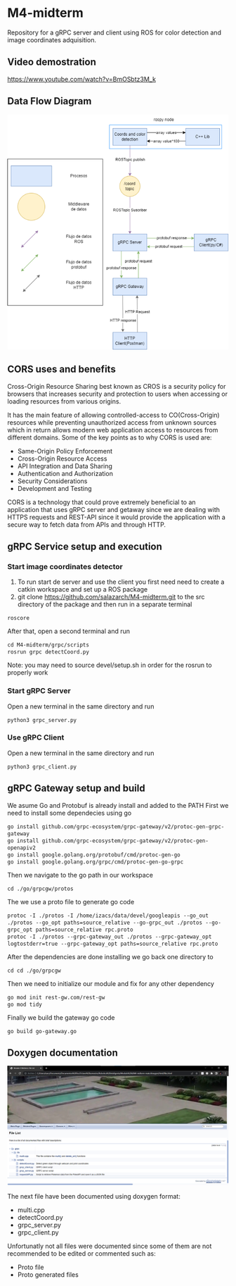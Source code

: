 # M4-midterm
Repository for a gRPC server and client using ROS for color detection and image coordinates adquisition.
## Video demostration
https://www.youtube.com/watch?v=BmOSbtz3M_k
## Data Flow Diagram
![DFD](DFD_M4MidTermv2.drawio.png)
## CORS uses and benefits
Cross-Origin Resource Sharing best known as CROS is a security policy for browsers that increases security and protection to users when accessing or loading resources from various origins.

It has the main feature of allowing controlled-access to CO(Cross-Origin) resources while preventing unauthorized access from unknown sources which in return allows modern web application access to resources from different domains.
Some of the key points as to why CORS is used are:

* Same-Origin Policy Enforcement
* Cross-Origin Resource Access
*	API Integration and Data Sharing
*	Authentication and Authorization
*	Security Considerations
*	Development and Testing

CORS is a technology that could prove extremely beneficial to an application that uses gRPC server and getaway since we are dealing with HTTPS requests and REST-API since it would provide the application with a secure way to fetch data from APIs and through HTTP.

## gRPC Service setup and execution
### Start image coordinates detector
1. To run start de server and use the client you first need need to create a catkin workspace and set up a ROS package
2. git clone https://github.com/salazarch/M4-midterm.git to the src directory of the package and then run in a separate terminal
```
roscore
```
After that, open a second terminal and run
```
cd M4-midterm/grpc/scripts
rosrun grpc detectCoord.py
```
Note: you may need to source devel/setup.sh in order for the rosrun to properly work
### Start gRPC Server
Open a new terminal in the same directory and run
```
python3 grpc_server.py
```
### Use gRPC Client
Open a new terminal in the same directory and run
```
python3 grpc_client.py
```
## gRPC Gateway setup and build
We asume Go and Protobuf is already install and added to the PATH
First we need to install some dependecies using go
```
go install github.com/grpc-ecosystem/grpc-gateway/v2/protoc-gen-grpc-gateway
go install github.com/grpc-ecosystem/grpc-gateway/v2/protoc-gen-openapiv2
go install google.golang.org/protobuf/cmd/protoc-gen-go
go install google.golang.org/grpc/cmd/protoc-gen-go-grpc
```
Then we navigate to the go path in our workspace
```
cd ./go/grpcgw/protos
```
The we use a proto file to generate go code
```
protoc -I ./protos -I /home/izacs/data/devel/googleapis --go_out ./protos --go_opt paths=source_relative --go-grpc_out ./protos --go-grpc_opt paths=source_relative rpc.proto
protoc -I ./protos --grpc-gateway_out ./protos --grpc-gateway_opt logtostderr=true --grpc-gateway_opt paths=source_relative rpc.proto
```
After the dependencies are done installing we go back one directory to
```
cd cd ./go/grpcgw
```
Then we need to initialize our module and fix for any other dependency
```
go mod init rest-gw.com/rest-gw
go mod tidy
```
Finally we build the gateway go code
```
go build go-gateway.go
```

## Doxygen documentation
![Doxygen](doxygen_html.png)

The next file have been documented using doxygen format:

* multi.cpp
* detectCoord.py
* grpc_server.py
* grpc_client.py

Unfortunatly not all files were documented since some of them are not recommended to be edited or commented such as:

  * Proto file
  * Proto generated files
